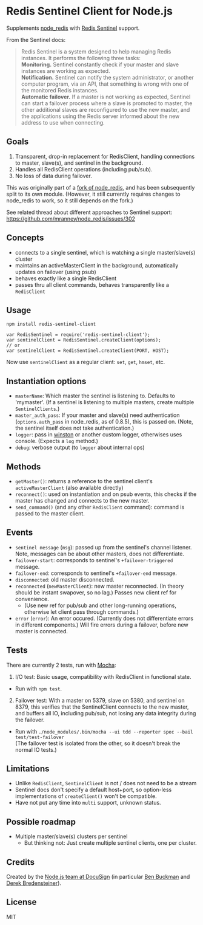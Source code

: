 # Redis Sentinel Client for Node.js


Supplements [node_redis](https://github.com/mranney/node_redis) with [Redis Sentinel](http://redis.io/topics/sentinel) support.

From the Sentinel docs:

> Redis Sentinel is a system designed to help managing Redis instances. It performs the following three tasks:  
> **Monitoring.** Sentinel constantly check if your master and slave instances are working as expected.  
> **Notification.** Sentinel can notify the system administrator, or another computer program, via an API, 
> that something is wrong with one of the monitored Redis instances.  
> **Automatic failover.** If a master is not working as expected, Sentinel can start a failover process 
> where a slave is promoted to master, the other additional slaves are reconfigured to use the new master, 
> and the applications using the Redis server informed about the new address to use when connecting.


## Goals

1. Transparent, drop-in replacement for RedisClient, handling connections to master, slave(s), and sentinel in the background.
2. Handles all RedisClient operations (including pub/sub).
3. No loss of data during failover.

This was originally part of a [fork of node_redis](https://github.com/DocuSignDev/node_redis),
and has been subsequently split to its own module.
(However, it still currently requires changes to node_redis to work, so it still depends on the fork.)

See related thread about different approaches to Sentinel support: https://github.com/mranney/node_redis/issues/302


## Concepts

- connects to a single sentinel, which is watching a single master/slave(s) cluster
- maintains an activeMasterClient in the background, automatically updates on failover (using psub)
- behaves exactly like a single RedisClient
- passes thru all client commands, behaves transparently like a `RedisClient`

## Usage

`npm install redis-sentinel-client`

```
var RedisSentinel = require('redis-sentinel-client');
var sentinelClient = RedisSentinel.createClient(options);
// or
var sentinelClient = RedisSentinel.createClient(PORT, HOST);
```

Now use `sentinelClient` as a regular client: `set`, `get`, `hmset`, etc.

## Instantiation options

- `masterName`: Which master the sentinel is listening to. Defaults to 'mymaster'. (If a sentinel is listening to multiple masters, create multiple `SentinelClients`.)
- `master_auth_pass`: If your master and slave(s) need authentication (`options.auth_pass` in node_redis, as of 0.8.5), this is passed on. (Note, the sentinel itself does not take authentication.)
- `logger`: pass in [winston](https://github.com/flatiron/winston) or another custom logger, otherwises uses console. (Expects a `log` method.)
- `debug`: verbose output (to `logger` about internal ops)


## Methods

- `getMaster()`: returns a reference to the sentinel client's `activeMasterClient` (also available directly)
- `reconnect()`: used on instantiation and on psub events, this checks if the master has changed and connects to the new master.
- `send_command()` (and any other `RedisClient` command): command is passed to the master client.


## Events

- `sentinel message` (`msg`): passed up from the sentinel's channel listener. Note, messages can be about other masters, does not differentiate.
- `failover-start`: corresponds to sentinel's `+failover-triggered` message.
- `failover-end`: corresponds to sentinel's `+failover-end` message.
- `disconnected`: old master disconnected.
- `reconnected` (`newMasterClient`): new master reconnected. (In theory should be instant swapover, so no lag.) Passes new client ref for convenience.
    - (Use new ref for pub/sub and other long-running operations, otherwise let client pass through commands.)
- `error` (`error`): An error occured. (Currently does not differentiate errors in different components.) Will fire errors during a failover, before new master is connected.


## Tests

There are currently 2 tests, run with [Mocha](https://github.com/visionmedia/mocha):

1. I/O test: Basic usage, compatibility with RedisClient in functional state.  
  - Run with `npm test`.
2. Failover test: With a master on 5379, slave on 5380, and sentinel on 8379,
this verifies that the SentinelClient connects to the new master,
and buffers all IO, including pub/sub, not losing any data integrity during the failover.  
  - Run with `./node_modules/.bin/mocha --ui tdd --reporter spec --bail test/test-failover`  
(The failover test is isolated from the other, so it doesn't break the normal IO tests.)


## Limitations

- Unlike `RedisClient`, `SentinelClient` is not / does not need to be a stream
- Sentinel docs don't specify a default host+port, so option-less implementations of `createClient()` won't be compatible.
- Have not put any time into `multi` support, unknown status.


## Possible roadmap

- Multiple master/slave(s) clusters per sentinel
  - But thinking not: Just create multiple sentinel clients, one per cluster.


## Credits

Created by the [Node.js team at DocuSign](https://github.com/DocuSignDev) (in particular [Ben Buckman](https://github.com/newleafdigital) and [Derek Bredensteiner](https://github.com/proksoup)).


## License

MIT
